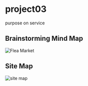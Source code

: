 # project03
purpose on service

## Brainstorming Mind Map
![Flea Market](https://user-images.githubusercontent.com/48470514/117559011-a562fc00-b0bc-11eb-8222-26e303d32739.jpg)

## Site Map
![site map](https://user-images.githubusercontent.com/48470514/117739854-2b588180-b23a-11eb-98f0-844f9d7dbc35.jpg)
